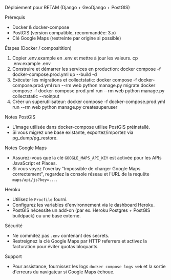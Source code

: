 Déploiement pour RETAM (Django + GeoDjango + PostGIS)

Prérequis
- Docker & docker-compose
- PostGIS (version compatible, recommandée: 3.x)
- Clé Google Maps (restreinte par origine si possible)

Étapes (Docker / compositition)
1. Copier .env.example en .env et mettre à jour les valeurs.
   cp .env.example .env
2. Construire et démarrer les services en production:
   docker compose -f docker-compose.prod.yml up --build -d
3. Exécuter les migrations et collectstatic:
   docker compose -f docker-compose.prod.yml run --rm web python manage.py migrate
   docker compose -f docker-compose.prod.yml run --rm web python manage.py collectstatic --noinput
4. Créer un superutilisateur:
   docker compose -f docker-compose.prod.yml run --rm web python manage.py createsuperuser

Notes PostGIS
- L'image utilisée dans docker-compose utilise PostGIS préinstallé.
- Si vous migrez une base existante, exportez/importez via pg_dump/pg_restore.

Notes Google Maps
- Assurez-vous que la clé `GOOGLE_MAPS_API_KEY` est activée pour les APIs JavaScript et Places.
- Si vous voyez l'overlay "Impossible de charger Google Maps correctement", regardez la console réseau et l'URL de la requête `maps/api/js?key=...`.

Heroku
- Utilisez le `Procfile` fourni.
- Configurez les variables d'environnement via le dashboard Heroku.
- PostGIS nécessite un add-on (par ex. Heroku Postgres + PostGIS buildpack) ou une base externe.

Sécurité
- Ne commitez pas `.env` contenant des secrets.
- Restreignez la clé Google Maps par HTTP referrers et activez la facturation pour éviter quotas bloquants.

Support
- Pour assistance, fournissez les logs `docker compose logs web` et la sortie d'erreurs du navigateur si Google Maps échoue.
